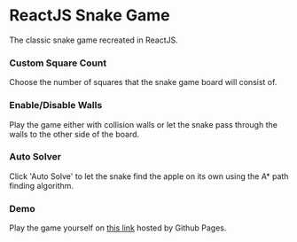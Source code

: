 # ReactJS Snake Game

The classic snake game recreated in ReactJS.

### Custom Square Count

Choose the number of squares that the snake game board will consist of.

### Enable/Disable Walls

Play the game either with collision walls or let the snake pass through the walls to the other side of the board.

### Auto Solver

Click 'Auto Solve' to let the snake find the apple on its own using the A* path finding algorithm.

### Demo

Play the game yourself on [this link](https://khaledjalloul.github.io/snake-game_react) hosted by Github Pages.